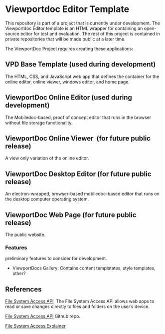 # Viewportdoc Editor Template

This repository is part of a project that is currently under development. The Viewportdoc Editor template is an HTML wrapper for containing an open-source editor for test and evaluation. The rest of this project is contained in private repositories that will be made public at a later time.

The ViewportDoc Project requires creating these applications:

## VPD Base Template (used during development)

The HTML, CSS, and JavaScript web app that defines the container for the online editor, online viewer, windows editor, and home page.

## ViewportDoc Online Editor (used during development)

The Mobiledoc-based, proof of concept editor that runs in the browser without file storage functionality.

## ViewportDoc Online Viewer  (for future public release)

A view only variation of the online editor.

## ViewportDoc Desktop Editor (for future public release)

An electron-wrapped, browser-based mobiledoc-based editor that runs on the desktop computer operating system.

## ViewportDoc Web Page (for future public release)

The public website.

### Features

preliminary features to consider for development.

- ViewportDocs Gallery: Contains content templatates, style templates, other?

## References

[File System Access API](https://web.dev/file-system-access/)  The File System Access API allows web apps to read or save changes directly to files and folders on the user’s device.

[File System Access API](https://github.com/WICG/file-system-access/blob/master/EXPLAINER.md "https://github.com/WICG/file-system-access") Github repo.

[File System Access Explainer](https://github.com/WICG/file-system-access/blob/master/EXPLAINER.md)
